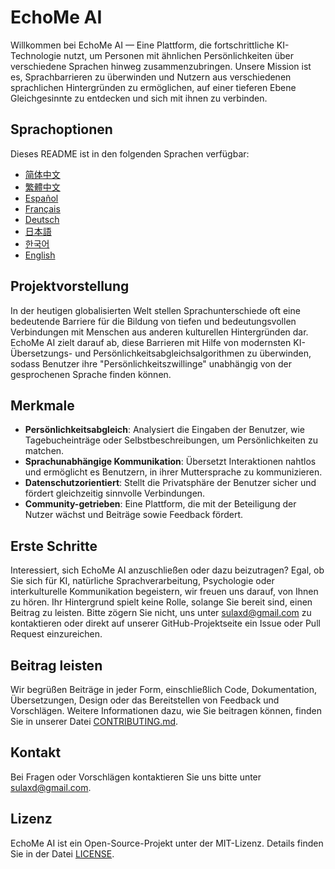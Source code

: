 # EchoMe AI

Willkommen bei EchoMe AI — Eine Plattform, die fortschrittliche KI-Technologie nutzt, um Personen mit ähnlichen Persönlichkeiten über verschiedene Sprachen hinweg zusammenzubringen. Unsere Mission ist es, Sprachbarrieren zu überwinden und Nutzern aus verschiedenen sprachlichen Hintergründen zu ermöglichen, auf einer tieferen Ebene Gleichgesinnte zu entdecken und sich mit ihnen zu verbinden.

## Sprachoptionen

Dieses README ist in den folgenden Sprachen verfügbar:

- [简体中文](README_ZH-CN.md)
- [繁體中文](README_ZH-TW.md)
- [Español](README_ES.md)
- [Français](README_FR.md)
- [Deutsch](README_DE.md)
- [日本語](README_JA.md)
- [한국어](README_KO.md)
- [English](README.md)


## Projektvorstellung

In der heutigen globalisierten Welt stellen Sprachunterschiede oft eine bedeutende Barriere für die Bildung von tiefen und bedeutungsvollen Verbindungen mit Menschen aus anderen kulturellen Hintergründen dar. EchoMe AI zielt darauf ab, diese Barrieren mit Hilfe von modernsten KI-Übersetzungs- und Persönlichkeitsabgleichsalgorithmen zu überwinden, sodass Benutzer ihre "Persönlichkeitszwillinge" unabhängig von der gesprochenen Sprache finden können.

## Merkmale

- **Persönlichkeitsabgleich**: Analysiert die Eingaben der Benutzer, wie Tagebucheinträge oder Selbstbeschreibungen, um Persönlichkeiten zu matchen.
- **Sprachunabhängige Kommunikation**: Übersetzt Interaktionen nahtlos und ermöglicht es Benutzern, in ihrer Muttersprache zu kommunizieren.
- **Datenschutzorientiert**: Stellt die Privatsphäre der Benutzer sicher und fördert gleichzeitig sinnvolle Verbindungen.
- **Community-getrieben**: Eine Plattform, die mit der Beteiligung der Nutzer wächst und Beiträge sowie Feedback fördert.

## Erste Schritte

Interessiert, sich EchoMe AI anzuschließen oder dazu beizutragen? Egal, ob Sie sich für KI, natürliche Sprachverarbeitung, Psychologie oder interkulturelle Kommunikation begeistern, wir freuen uns darauf, von Ihnen zu hören. Ihr Hintergrund spielt keine Rolle, solange Sie bereit sind, einen Beitrag zu leisten. Bitte zögern Sie nicht, uns unter sulaxd@gmail.com zu kontaktieren oder direkt auf unserer GitHub-Projektseite ein Issue oder Pull Request einzureichen.

## Beitrag leisten

Wir begrüßen Beiträge in jeder Form, einschließlich Code, Dokumentation, Übersetzungen, Design oder das Bereitstellen von Feedback und Vorschlägen. Weitere Informationen dazu, wie Sie beitragen können, finden Sie in unserer Datei [CONTRIBUTING.md](CONTRIBUTING.md).

## Kontakt

Bei Fragen oder Vorschlägen kontaktieren Sie uns bitte unter sulaxd@gmail.com.

## Lizenz

EchoMe AI ist ein Open-Source-Projekt unter der MIT-Lizenz. Details finden Sie in der Datei [LICENSE](LICENSE).
